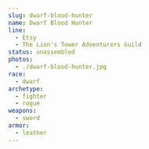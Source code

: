 ```yaml
---
slug: dwarf-blood-hunter
name: Dwarf Blood Hunter
line:
  - Etsy
  - The Lion's Tower Adventurers Guild
status: unassembled
photos:
  - ./dwarf-blood-hunter.jpg
race:
  - dwarf
archetype:
  - fighter
  - rogue
weapons:
  - sword
armor:
  - leather
---
```

